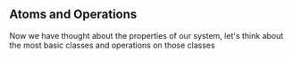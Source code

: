 ## Atoms and Operations

Now we have thought about the properties of our system, let's think about the most basic classes and operations on those classes
